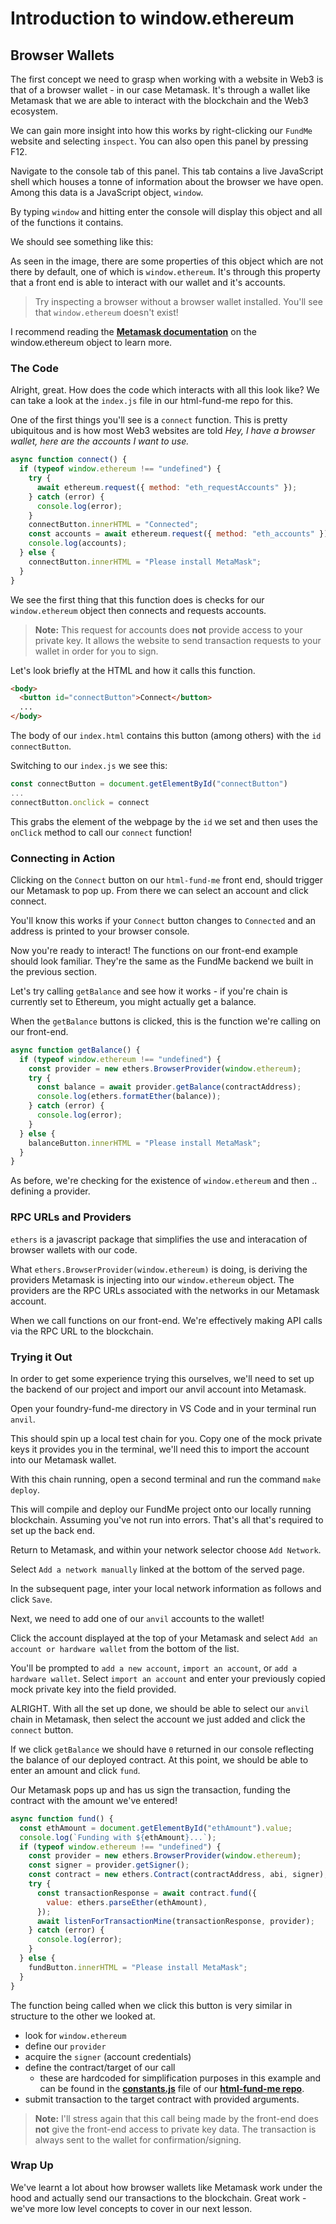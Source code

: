 # Introduction to window.ethereum

## Browser Wallets

The first concept we need to grasp when working with a website in Web3 is that of a browser wallet - in our case Metamask. It's through a wallet like Metamask that we are able to interact with the blockchain and the Web3 ecosystem.

We can gain more insight into how this works by right-clicking our `FundMe` website and selecting `inspect`. You can also open this panel by pressing F12.

Navigate to the console tab of this panel. This tab contains a live JavaScript shell which houses a tonne of information about the browser we have open. Among this data is a JavaScript object, `window`.

By typing `window` and hitting enter the console will display this object and all of the functions it contains.

We should see something like this:

As seen in the image, there are some properties of this object which are not there by default, one of which is `window.ethereum`. It's through this property that a front end is able to interact with our wallet and it's accounts.

> Try inspecting a browser without a browser wallet installed. You'll see that `window.ethereum` doesn't exist!

I recommend reading the **[Metamask documentation](https://docs.metamask.io/guide/)** on the window\.ethereum object to learn more.

### The Code

Alright, great. How does the code which interacts with all this look like? We can take a look at the `index.js` file in our html-fund-me repo for this.

One of the first things you'll see is a `connect` function. This is pretty ubiquitous and is how most Web3 websites are told _Hey, I have a browser wallet, here are the accounts I want to use._

```js
async function connect() {
  if (typeof window.ethereum !== "undefined") {
    try {
      await ethereum.request({ method: "eth_requestAccounts" });
    } catch (error) {
      console.log(error);
    }
    connectButton.innerHTML = "Connected";
    const accounts = await ethereum.request({ method: "eth_accounts" });
    console.log(accounts);
  } else {
    connectButton.innerHTML = "Please install MetaMask";
  }
}
```

We see the first thing that this function does is checks for our `window.ethereum` object then connects and requests accounts.

> **Note:** This request for accounts does **not** provide access to your private key. It allows the website to send transaction requests to your wallet in order for you to sign.

Let's look briefly at the HTML and how it calls this function.

```html
<body>
  <button id="connectButton">Connect</button>
  ...
</body>
```

The body of our `index.html` contains this button (among others) with the `id` `connectButton`.

Switching to our `index.js` we see this:

```js
const connectButton = document.getElementById("connectButton")
...
connectButton.onclick = connect
```

This grabs the element of the webpage by the `id` we set and then uses the `onClick` method to call our `connect` function!

### Connecting in Action

Clicking on the `Connect` button on our `html-fund-me` front end, should trigger our Metamask to pop up. From there we can select an account and click connect.

You'll know this works if your `Connect` button changes to `Connected` and an address is printed to your browser console.

Now you're ready to interact! The functions on our front-end example should look familiar. They're the same as the FundMe backend we built in the previous section.

Let's try calling `getBalance` and see how it works - if you're chain is currently set to Ethereum, you might actually get a balance.

When the `getBalance` buttons is clicked, this is the function we're calling on our front-end.

```js
async function getBalance() {
  if (typeof window.ethereum !== "undefined") {
    const provider = new ethers.BrowserProvider(window.ethereum);
    try {
      const balance = await provider.getBalance(contractAddress);
      console.log(ethers.formatEther(balance));
    } catch (error) {
      console.log(error);
    }
  } else {
    balanceButton.innerHTML = "Please install MetaMask";
  }
}
```

As before, we're checking for the existence of `window.ethereum` and then .. defining a provider.

### RPC URLs and Providers

`ethers` is a javascript package that simplifies the use and interacation of browser wallets with our code.

What `ethers.BrowserProvider(window.ethereum)` is doing, is deriving the providers Metamask is injecting into our `window.ethereum` object. The providers are the RPC URLs associated with the networks in our Metamask account.

When we call functions on our front-end. We're effectively making API calls via the RPC URL to the blockchain.

### Trying it Out

In order to get some experience trying this ourselves, we'll need to set up the backend of our project and import our anvil account into Metamask.

Open your foundry-fund-me directory in VS Code and in your terminal run `anvil`.

This should spin up a local test chain for you. Copy one of the mock private keys it provides you in the terminal, we'll need this to import the account into our Metamask wallet.

With this chain running, open a second terminal and run the command `make deploy`.

This will compile and deploy our FundMe project onto our locally running blockchain. Assuming you've not run into errors. That's all that's required to set up the back end.

Return to Metamask, and within your network selector choose `Add Network`.

Select `Add a network manually` linked at the bottom of the served page.

In the subsequent page, inter your local network information as follows and click `Save`.

Next, we need to add one of our `anvil` accounts to the wallet!

Click the account displayed at the top of your Metamask and select `Add an account or hardware wallet` from the bottom of the list.

You'll be prompted to `add a new account`, `import an account`, or `add a hardware wallet`. Select `import an account` and enter your previously copied mock private key into the field provided.

ALRIGHT. With all the set up done, we should be able to select our `anvil` chain in Metamask, then select the account we just added and click the `connect` button.

If we click `getBalance` we should have `0` returned in our console reflecting the balance of our deployed contract. At this point, we should be able to enter an amount and click `fund`.

Our Metamask pops up and has us sign the transaction, funding the contract with the amount we've entered!

```js
async function fund() {
  const ethAmount = document.getElementById("ethAmount").value;
  console.log(`Funding with ${ethAmount}...`);
  if (typeof window.ethereum !== "undefined") {
    const provider = new ethers.BrowserProvider(window.ethereum);
    const signer = provider.getSigner();
    const contract = new ethers.Contract(contractAddress, abi, signer);
    try {
      const transactionResponse = await contract.fund({
        value: ethers.parseEther(ethAmount),
      });
      await listenForTransactionMine(transactionResponse, provider);
    } catch (error) {
      console.log(error);
    }
  } else {
    fundButton.innerHTML = "Please install MetaMask";
  }
}
```

The function being called when we click this button is very similar in structure to the other we looked at.

- look for `window.ethereum`
- define our `provider`
- acquire the `signer` (account credentials)
- define the contract/target of our call
  - these are hardcoded for simplification purposes in this example and can be found in the **[constants.js](https://github.com/Cyfrin/html-fund-me-f23/blob/main/constants.js)** file of our **[html-fund-me repo](https://github.com/Cyfrin/html-fund-me-f23)**.
- submit transaction to the target contract with provided arguments.

> **Note:** I'll stress again that this call being made by the front-end does **not** give the front-end access to private key data. The transaction is always sent to the wallet for confirmation/signing.

### Wrap Up

We've learnt a lot about how browser wallets like Metamask work under the hood and actually send our transactions to the blockchain. Great work - we've more low level concepts to cover in our next lesson.
